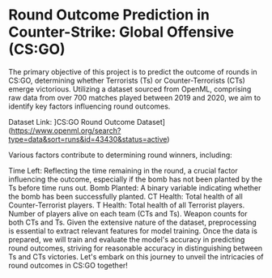 # Round Outcome Prediction in Counter-Strike: Global Offensive (CS:GO)

The primary objective of this project is to predict the outcome of rounds in CS:GO, determining whether Terrorists (Ts) or Counter-Terrorists (CTs) emerge victorious. Utilizing a dataset sourced from OpenML, comprising raw data from over 700 matches played between 2019 and 2020, we aim to identify key factors influencing round outcomes.

Dataset Link: ]CS:GO Round Outcome Dataset](https://www.openml.org/search?type=data&sort=runs&id=43430&status=active)

Various factors contribute to determining round winners, including:

Time Left: Reflecting the time remaining in the round, a crucial factor influencing the outcome, especially if the bomb has not been planted by the Ts before time runs out.
Bomb Planted: A binary variable indicating whether the bomb has been successfully planted.
CT Health: Total health of all Counter-Terrorist players.
T Health: Total health of all Terrorist players.
Number of players alive on each team (CTs and Ts).
Weapon counts for both CTs and Ts.
Given the extensive nature of the dataset, preprocessing is essential to extract relevant features for model training. Once the data is prepared, we will train and evaluate the model's accuracy in predicting round outcomes, striving for reasonable accuracy in distinguishing between Ts and CTs victories. Let's embark on this journey to unveil the intricacies of round outcomes in CS:GO together!
